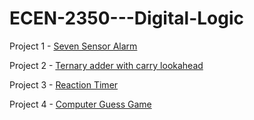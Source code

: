 ECEN-2350---Digital-Logic
===============================================

Project 1 - [Seven Sensor Alarm](https://www.youtube.com/watch?v=DMMzhEvggXU)

Project 2 - [Ternary adder with carry lookahead](https://www.youtube.com/watch?v=YIsU7UXEcEc)

Project 3 - [Reaction Timer](https://www.youtube.com/watch?v=ApHzszukAcY)

Project 4 - [Computer Guess Game](https://www.youtube.com/watch?v=gU1tnoQHw9I)